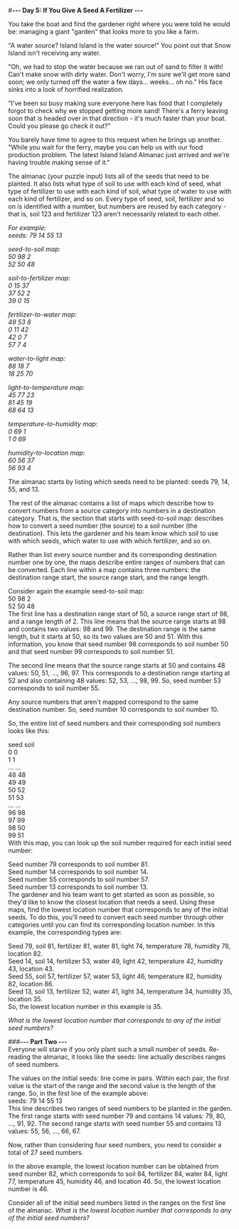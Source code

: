 #**--- Day 5: If You Give A Seed A Fertilizer ---**

You take the boat and find the gardener right where you were told he would be: managing a giant "garden" that looks more to you like a farm.

"A water source? Island Island is the water source!" You point out that Snow Island isn't receiving any water.

"Oh, we had to stop the water because we ran out of sand to filter it with! Can't make snow with dirty water. Don't worry, I'm sure we'll get more sand soon; we only turned off the water a few days... weeks... oh no." His face sinks into a look of horrified realization.

"I've been so busy making sure everyone here has food that I completely forgot to check why we stopped getting more sand! There's a ferry leaving soon that is headed over in that direction - it's much faster than your boat. Could you please go check it out?"

You barely have time to agree to this request when he brings up another. "While you wait for the ferry, maybe you can help us with our food production problem. The latest Island Island Almanac just arrived and we're having trouble making sense of it."

The almanac (your puzzle input) lists all of the seeds that need to be planted. It also lists what type of soil to use with each kind of seed, what type of fertilizer to use with each kind of soil, what type of water to use with each kind of fertilizer, and so on. Every type of seed, soil, fertilizer and so on is identified with a number, but numbers are reused by each category - that is, soil 123 and fertilizer 123 aren't necessarily related to each other.

_For example:_  
_seeds: 79 14 55 13_

_seed-to-soil map:_  
_50 98 2_  
_52 50 48_  

_soil-to-fertilizer map:_  
_0 15 37_  
_37 52 2_  
_39 0 15_  

_fertilizer-to-water map:_  
_49 53 8_  
_0 11 42_  
_42 0 7_  
_57 7 4_  

_water-to-light map:_  
_88 18 7_  
_18 25 70_  

_light-to-temperature map:_  
_45 77 23_  
_81 45 19_  
_68 64 13_  
 
_temperature-to-humidity map:_  
_0 69 1_  
_1 0 69_  

_humidity-to-location map:_  
_60 56 37_  
_56 93 4_  

The almanac starts by listing which seeds need to be planted: seeds 79, 14, 55, and 13.

The rest of the almanac contains a list of maps which describe how to convert numbers from a source category into numbers in a destination category. That is, the section that starts with seed-to-soil map: describes how to convert a seed number (the source) to a soil number (the destination). This lets the gardener and his team know which soil to use with which seeds, which water to use with which fertilizer, and so on.

Rather than list every source number and its corresponding destination number one by one, the maps describe entire ranges of numbers that can be converted. Each line within a map contains three numbers: the destination range start, the source range start, and the range length.

Consider again the example seed-to-soil map:  
50 98 2  
52 50 48  
The first line has a destination range start of 50, a source range start of 98, and a range length of 2. This line means that the source range starts at 98 and contains two values: 98 and 99. The destination range is the same length, but it starts at 50, so its two values are 50 and 51. With this information, you know that seed number 98 corresponds to soil number 50 and that seed number 99 corresponds to soil number 51.

The second line means that the source range starts at 50 and contains 48 values: 50, 51, ..., 96, 97. This corresponds to a destination range starting at 52 and also containing 48 values: 52, 53, ..., 98, 99. So, seed number 53 corresponds to soil number 55.

Any source numbers that aren't mapped correspond to the same destination number. So, seed number 10 corresponds to soil number 10.

So, the entire list of seed numbers and their corresponding soil numbers looks like this:

seed  soil  
0     0  
1     1  
...   ...  
48    48  
49    49  
50    52  
51    53  
...   ...  
96    98  
97    99  
98    50  
99    51  
With this map, you can look up the soil number required for each initial seed number:

Seed number 79 corresponds to soil number 81.  
Seed number 14 corresponds to soil number 14.  
Seed number 55 corresponds to soil number 57.  
Seed number 13 corresponds to soil number 13.  
The gardener and his team want to get started as soon as possible, so they'd like to know the closest location that needs a seed. Using these maps, find the lowest location number that corresponds to any of the initial seeds. To do this, you'll need to convert each seed number through other categories until you can find its corresponding location number. In this example, the corresponding types are:

Seed 79, soil 81, fertilizer 81, water 81, light 74, temperature 78, humidity 78, location 82.  
Seed 14, soil 14, fertilizer 53, water 49, light 42, temperature 42, humidity 43, location 43.  
Seed 55, soil 57, fertilizer 57, water 53, light 46, temperature 82, humidity 82, location 86.  
Seed 13, soil 13, fertilizer 52, water 41, light 34, temperature 34, humidity 35, location 35.  
So, the lowest location number in this example is 35.  

_What is the lowest location number that corresponds to any of the initial seed numbers?_

###**--- Part Two ---**  
Everyone will starve if you only plant such a small number of seeds. Re-reading the almanac, it looks like the seeds: line actually describes ranges of seed numbers.

The values on the initial seeds: line come in pairs. Within each pair, the first value is the start of the range and the second value is the length of the range. So, in the first line of the example above:  
seeds: 79 14 55 13  
This line describes two ranges of seed numbers to be planted in the garden. The first range starts with seed number 79 and contains 14 values: 79, 80, ..., 91, 92. The second range starts with seed number 55 and contains 13 values: 55, 56, ..., 66, 67.

Now, rather than considering four seed numbers, you need to consider a total of 27 seed numbers.

In the above example, the lowest location number can be obtained from seed number 82, which corresponds to soil 84, fertilizer 84, water 84, light 77, temperature 45, humidity 46, and location 46. So, the lowest location number is 46.

Consider all of the initial seed numbers listed in the ranges on the first line of the almanac. _What is the lowest location number that corresponds to any of the initial seed numbers?_
